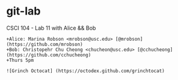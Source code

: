 git-lab
=======

CSCI 104 - Lab 11 with Alice &amp;&amp; Bob

	+Alice: Marina Robson <mrobson@usc.edu> [@mrobson] (https://github.com/mrobson)
	+Bob: Christopehr Chu Cheong <chucheon@usc.edu> [@cchucheong] (https://github.com/cchucheong)
	+Thurs 5pm

	![Grinch Octocat] (https://octodex.github.com/grinchtocat)